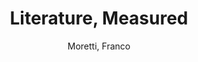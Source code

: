 ---
type: 'article'
pubkey: 'LLP12'
author: 'Moretti, Franco'
title: 'Literature, Measured'
journal: 'Stanford Literary Lab Pamphlets'
volume: '12'
url: 'https://litlab.stanford.edu/LiteraryLabPamphlet12.pdf'
year: 2016
project:
pamphlet:
  image: "/litlab-website/assets/images/pamphlets/p12.png"
  pdf: "https://litlab.stanford.edu/LiteraryLabPamphlet12.pdf"
  pubdate: 2016-04-01
  blurb: "In 2010, none of the five authors of “Quantitative Formalism” had any idea they were writing a “pamphlet”. A well-known scholarly journal had been asking for an article on new critical approaches, and that’s where we sent the piece once it was finished. But …"
---